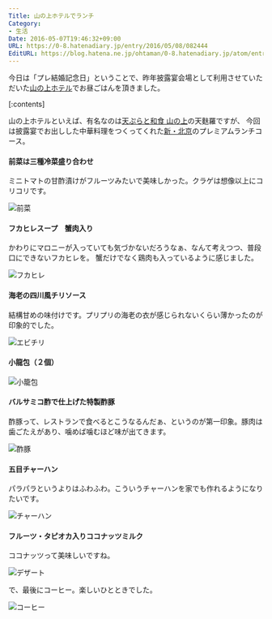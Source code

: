 ```yaml
---
Title: 山の上ホテルでランチ
Category:
- 生活
Date: 2016-05-07T19:46:32+09:00
URL: https://0-8.hatenadiary.jp/entry/2016/05/08/082444
EditURL: https://blog.hatena.ne.jp/ohtaman/0-8.hatenadiary.jp/atom/entry/6653812171394926926
---
```


今日は「プレ結婚記念日」ということで、昨年披露宴会場として利用させていただいた[山の上ホテル](http://www.yamanoue-hotel.co.jp)でお昼ごはんを頂きました。

[:contents]

<!-- more -->

山の上ホテルといえば、有名なのは[天ぷらと和食 山の上](http://www.yamanoue-hotel.co.jp/rb/tempura/index.html)の天麩羅ですが、
今回は披露宴でお出しした中華料理をつくってくれた[新・北京](http://www.yamanoue-hotel.co.jp/rb/newpeking/index.html)のプレミアムランチコース。

#### 前菜は三種冷菜盛り合わせ

ミニトマトの甘酢漬けがフルーツみたいで美味しかった。クラゲは想像以上にコリコリです。

![前菜](http://cdn-ak.f.st-hatena.com/images/fotolife/o/ohtaman/20160507/20160507121609.jpg?1462661680)

#### フカヒレスープ　蟹肉入り

かわりにマロニーが入っていても気づかないだろうなぁ、なんて考えつつ、普段口にできないフカヒレを。
蟹だけでなく鶏肉も入っているように感じました。

![フカヒレ](http://cdn-ak.f.st-hatena.com/images/fotolife/o/ohtaman/20160507/20160507122518.jpg?1462663193)

#### 海老の四川風チリソース

結構甘めの味付けです。プリプリの海老の衣が感じられないくらい薄かったのが印象的でした。

![エビチリ](http://cdn-ak.f.st-hatena.com/images/fotolife/o/ohtaman/20160507/20160507123601.jpg?1462661769)

#### 小龍包（２個）

![小籠包](http://cdn-ak.f.st-hatena.com/images/fotolife/o/ohtaman/20160507/20160507124259.jpg?1462663323)

#### バルサミコ酢で仕上げた特製酢豚

酢豚って、レストランで食べるとこうなるんだぁ、というのが第一印象。豚肉は歯ごたえがあり、噛めば噛むほど味が出てきます。

![酢豚](http://cdn-ak.f.st-hatena.com/images/fotolife/o/ohtaman/20160507/20160507124603.jpg?1462663423)

#### 五目チャーハン

パラパラというよりはふわふわ。こういうチャーハンを家でも作れるようになりたいです。

![チャーハン](http://cdn-ak.f.st-hatena.com/images/fotolife/o/ohtaman/20160507/20160507125423.jpg)

#### フルーツ・タピオカ入りココナッツミルク

ココナッツって美味しいですね。

![デザート](http://cdn-ak.f.st-hatena.com/images/fotolife/o/ohtaman/20160507/20160507130734.jpg)

で、最後にコーヒー。楽しいひとときでした。

![コーヒー](http://cdn-ak.f.st-hatena.com/images/fotolife/o/ohtaman/20160507/20160507131405.jpg?1462629009)
